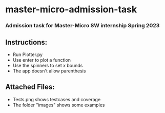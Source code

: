 # master-micro-admission-task
### Admission task for Master-Micro SW internship Spring 2023

## Instructions:
- Run Plotter.py
- Use enter to plot a function
- Use the spinners to set x bounds
- The app doesn't allow parenthesis

## Attached Files:
- Tests.png shows testcases and coverage
- The folder "images" shows some examples